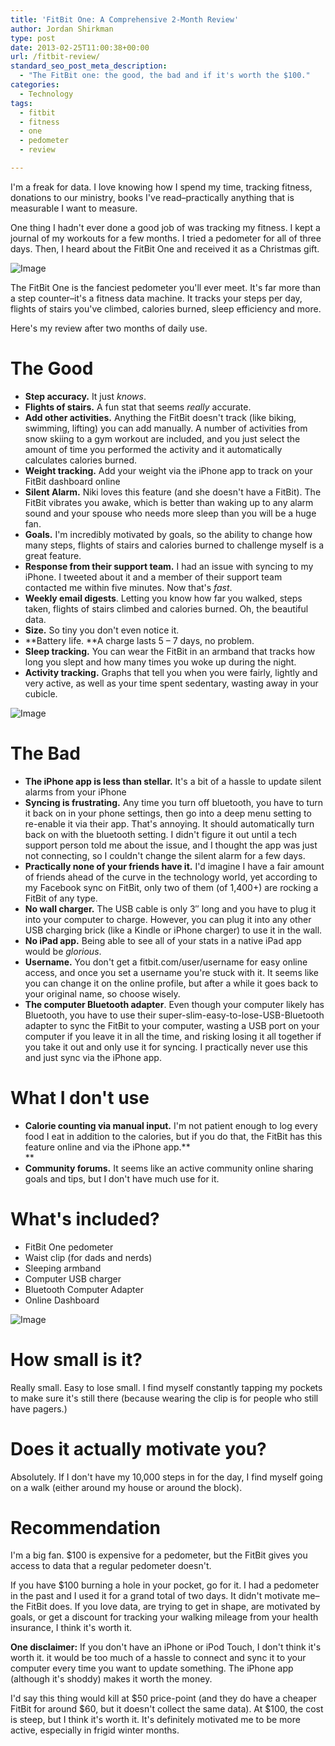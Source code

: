 ```yaml
---
title: 'FitBit One: A Comprehensive 2-Month Review'
author: Jordan Shirkman
type: post
date: 2013-02-25T11:00:38+00:00
url: /fitbit-review/
standard_seo_post_meta_description:
  - "The FitBit one: the good, the bad and if it's worth the $100."
categories:
  - Technology
tags:
  - fitbit
  - fitness
  - one
  - pedometer
  - review

---
```

<!--?xml version="1.0" encoding="UTF-8" standalone="no"?-->

I'm a freak for data. I love knowing how I spend my time, tracking fitness, donations to our ministry, books I've read&#8211;practically anything that is measurable&nbsp;I want to measure.

One thing I hadn't ever done a good job of was tracking my fitness. I kept a journal of my workouts for a few months. I tried a pedometer for all of three days. Then, I heard about the FitBit One and received it as a Christmas gift.

![Image](/static/images/fitbit.jpeg) 

The FitBit One is the fanciest pedometer you'll ever meet. It's far more than a step counter&#8211;it's a fitness data machine. It tracks your steps per day, flights of stairs you've climbed, calories burned, sleep efficiency and more.

Here's my review after two months of daily use.

<!--more-->

# The Good

  * **Step accuracy.**&nbsp;It just&nbsp;_knows_.
  * **Flights of stairs.**&nbsp;A fun stat that seems&nbsp;_really_&nbsp;accurate.
  * **Add other activities.**&nbsp;Anything the FitBit doesn't track (like biking, swimming, lifting) you can add manually. A number of activities from snow skiing to a gym workout are included, and you just select the amount of time you performed the activity and it automatically calculates calories burned.
  * **Weight tracking.**&nbsp;Add your weight via the iPhone app to track on your FitBit dashboard online
  * **Silent Alarm.**&nbsp;Niki loves this feature (and she doesn't have a FitBit). The FitBit vibrates you awake, which is&nbsp;better&nbsp;than waking up to any alarm sound and your spouse who needs more sleep than you will be a huge fan.
  * **Goals.**&nbsp;I'm incredibly motivated by goals, so the ability to change how many steps, flights of stairs and calories burned to challenge myself is a great feature.
  * **Response from their support team.**&nbsp;I had an issue with syncing to my iPhone. I tweeted about it&nbsp;and&nbsp;a member of their support team contacted me within five minutes. Now that's&nbsp;_fast_.
  * **Weekly email digests**. Letting you know how far you walked, steps taken, flights of stairs climbed and calories burned. Oh, the beautiful data.
  * **Size.**&nbsp;So tiny you don't even notice it.
  * **Battery life.&nbsp;**A charge lasts 5 &#8211; 7 days, no problem.
  * **Sleep tracking.**&nbsp;You can wear the FitBit in an armband that tracks how long you slept and how many times you woke up during the night.
  * **Activity tracking.** Graphs that tell you when you were fairly, lightly and very active, as well as your time spent sedentary, wasting away in your cubicle.

![Image](/static/images/fitbit-dashboard-2.jpeg) 

# The Bad

  * **The iPhone app is less than stellar.** It's a bit of a hassle to update silent alarms from your iPhone
  * **Syncing is frustrating.** Any time you turn off bluetooth, you have to turn it back on in your phone settings, then go into a deep menu setting to re-enable it via their app. That's annoying. It should automatically turn back on with the bluetooth setting. I didn't figure it out until a tech support person told me about the issue, and I thought the app was just not connecting, so I couldn't change the silent alarm for a few days.
  * **Practically none of your friends have it.** I'd imagine I have a fair amount of friends ahead of the curve in the technology world, yet according to my Facebook sync on FitBit, only two of them (of 1,400+) are rocking a FitBit of any type.
  * **No wall charger.** The USB cable is only 3&#8243; long and you have to plug it into your computer to charge. However, you can plug it into any other USB charging brick (like a Kindle or iPhone charger) to use it in the wall.
  * **No iPad app.** Being able to see all of your stats in a native iPad app would be _glorious_.
  * **Username.** You don't get a fitbit.com/user/username for easy online access, and once you set a username you're stuck with it. It seems like you can change it on the online profile, but after a while it goes back to your original name, so choose wisely.
  * **The computer Bluetooth adapter**. Even though your computer likely has Bluetooth, you have to use their super-slim-easy-to-lose-USB-Bluetooth adapter to sync the FitBit to your computer, wasting a USB port on your computer if you leave it in all the time, and risking losing it all together if you take it out and only use it for syncing. I practically never use this and just sync via the iPhone app.

# What I don't use

  * **Calorie counting via manual input.**&nbsp;I'm not patient enough&nbsp;to log every food I eat in addition to the calories, but if you do that, the FitBit has this feature online and via the iPhone app.**  
** 
  * **Community forums.**&nbsp;It seems like an&nbsp;active community online sharing goals and tips, but I don't have much use for it.

# What's included?

  * FitBit One pedometer
  * Waist clip (for dads and nerds)
  * Sleeping armband
  * Computer USB charger
  * Bluetooth Computer Adapter
  * Online Dashboard

![Image](/static/images/fitbit-dashboard.jpeg) 

# How small is it?

Really small. Easy to lose small. I find myself constantly tapping my pockets to make sure it's still there (because wearing the clip is for people who still have pagers.)

# Does it actually motivate you?

Absolutely. If I don't have my 10,000 steps in for the day, I find myself going on a walk (either around my house or around the block).

# Recommendation

I'm a big fan. $100 is expensive for a pedometer, but the FitBit gives you access to data that a regular pedometer doesn't.

If you have $100 burning a hole in your pocket, go for it.&nbsp;I had a pedometer in the past and I used it for a grand total of two days. It didn't motivate me&#8211;the FitBit does.&nbsp;If you love data, are trying to get in shape, are motivated by goals, or get a discount for tracking your walking mileage from your health insurance, I think it's worth it.

**One disclaimer:** If you don't have an iPhone or iPod Touch, I don't think it's worth it. it would be too much of a hassle to connect and sync it to your computer every time you want to update something. The iPhone app (although it's shoddy) makes it worth the money.

I'd say this thing would kill at $50 price-point (and they do have a cheaper FitBit for around $60, but it doesn't collect the same data). At $100, the cost is steep, but I think it's worth it. It's definitely motivated me to be more active, especially in frigid winter months.

<?php wwsgd_the_message(); ?>